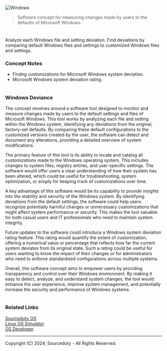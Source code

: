 ![Windows](https://github.com/user-attachments/assets/f3af8e6b-7825-4c34-842f-ae33128c792e)

> Software concept for measuring changes made by users to the defaults of Microsoft Windows.

#

Analyze each Windows file and setting deviation. Find deviations by comparing default Windows files and settings to customized Windows files and settings. 

### Concept Notes

- Findng customizations for Microsoft Windows system deviation.
- Microsoft Windows system deviation rating.

#
### Windows Deviance

The concept revolves around a software tool designed to monitor and measure changes made by users to the default settings and files of Microsoft Windows. This tool works by analyzing each file and setting within the Windows system, identifying any deviations from the original, factory-set defaults. By comparing these default configurations to the customized versions created by the user, the software can detect and document any alterations, providing a detailed overview of system modifications.

The primary feature of this tool is its ability to locate and catalog all customizations made to the Windows operating system. This includes changes to system files, registry entries, and user-specific settings. The software would offer users a clear understanding of how their system has been altered, which could be useful for troubleshooting, system optimization, or simply for keeping track of customizations over time.

A key advantage of this software would be its capability to provide insights into the stability and security of the Windows system. By identifying deviations from the default settings, the software could help users recognize potentially harmful changes or unnecessary customizations that might affect system performance or security. This makes the tool valuable for both casual users and IT professionals who need to maintain system integrity.

Future updates to the software could introduce a Windows system deviation rating feature. This rating would quantify the extent of customization, offering a numerical value or percentage that reflects how far the current system deviates from its original state. Such a rating could be useful for users wanting to know the impact of their changes or for administrators who need to enforce standardized configurations across multiple systems.

Overall, this software concept aims to empower users by providing transparency and control over their Windows environment. By making it easy to detect, analyze, and understand system changes, the tool would enhance the user experience, improve system management, and potentially increase the security and performance of Windows systems.

#
### Related Links

[Sourceduty OS](https://github.com/sourceduty/Sourceduty_OS)
<br>
[Linux OS Simulator](https://github.com/sourceduty/Linux_OS_Simulator)
<br>
[OS Developer](https://github.com/sourceduty/OS_Developer)

***
Copyright (C) 2024, Sourceduty - All Rights Reserved.
